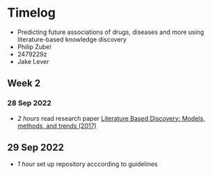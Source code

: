 # Timelog

* Predicting future associations of drugs, diseases and more using literature-based knowledge discovery
* Philip Zubel
* 2479229z
* Jake Lever


## Week 2

### 28 Sep 2022

* *2 hours* read research paper [Literature Based Discovery: Models, methods, and trends (2017)](https://www.sciencedirect.com/science/article/pii/S1532046417301909) 

## 29 Sep 2022

* *1 hour* set up repository acccording to guidelines
